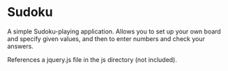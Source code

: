Sudoku
======

A simple Sudoku-playing application.  Allows you to set up your own board and specify given values, and then to enter numbers and check your answers.  

References a jquery.js file in the js directory (not included).
